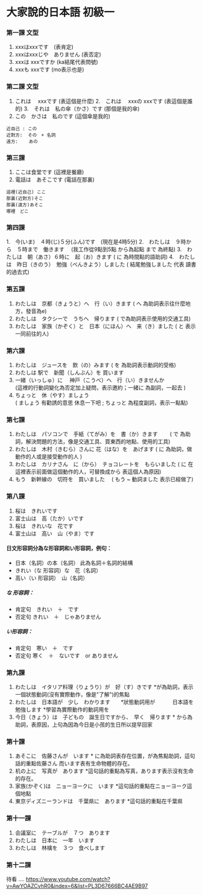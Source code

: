 # 大家說的日本語 初級一

### 第一課 文型
1. xxxはxxxです　(表肯定)
2. xxxはxxxじや　ありません   (表否定)
3. xxxは xxxですか  (ka結尾代表問號)
4. xxxも xxxです  (mo表示也是)

### 第二課 文型
1.  これは　 xxxです    (表這個是什麼)
2.　これは　 xxxの xxxです  (表這個是誰的)
3.　それは　私の傘（かさ）です  (那個是我的傘)
4.  この　かさは　私のです     (這個傘是我的)

```
近自己 : この　                
近對方:  その　+ 名詞        
遠方:    あの
```


### 第三課 
1. ここは食堂です  (這裡是餐廳)
2. 電話は　あそこです  (電話在那裏)

```
這裡(近自己) ここ
那裏(近對方)そこ
那裏(遠方)あそこ
哪裡　どこ
```


### 第四課
1.　今(いま)　４時(じ)５分(ふん)です　(現在是4時5分)
2.　わたしは　９時から　５時まで　働きます　  (我工作從9點到5點  から為起點   まで 為終點)
3.　わたしは　朝（あさ）６時に　起（お）きます  ( に 為時間點的語助詞)
4.　わたしは　昨日（きのう）　勉強（べんきよう）しました ( 結尾勉強しました  代表 讀書的過去式)


### 第五課
1. わたしは　京都（きょうと）へ　行（い）きます         ( へ 為助詞表示往什麼地方，發音為e)
2. わたしは　タクシーで　うちへ　帰ります          ( で為助詞表示使用的交通工具)
3. わたしは　家族（かぞく）と　日本（にほん）へ　来（き）ました          ( と 表示一同前往的人)


### 第六課

1. わたしは　ジュースを　飲（の）みます
           ( を 為助詞表示動詞的受格)
2. わたしは    駅で　新聞（しんぶん）を     買います 
3. 一緒（いっしゅ）に 　神戸（こうべ）へ　行（い）きませんか    
          (這裡的行動詞變化為否定加上疑問，表示邀約；一緒に 為副詞，一起去  )
4. ちょっと　休（やす）ましょう   
          ( ましょう 有勸誘的意思 休息一下吧 ; ちょっと 為程度副詞，表示一點點)


### 第七課
1. わたしは　パソコンで　手紙（てがみ）を　書（か）きます　　
          ( で 為助詞，解決問題的方法，像是交通工具、買東西的地點、使用的工具)
2. わたしは　木村（きむら）さんに     花（はな）を　あげます
          ( に 為助詞，做動作的人或是接受動作的人 )
3. わたしは　カリナさん　に（から）　チョコレートを　もらいました
          ( に 在這裡表示前面做這個動作的人，可替換成から 表這個人為原因)
4. もう　新幹線の　切符を　買いました　
          ( もう ~ 動詞ました  表示已經做了)


### 第八課
1. 桜は　きれいです
2. 富士山は　高（たか）いです
3. 桜は　きれいな　花です
4. 富士山は　高い　山（やま）です
 

#### 日文形容詞分為な形容詞和い形容詞，例句：
* 日本（名詞）の本（名詞）               此為名詞＋名詞的結構
* きれい（な 形容詞）な　花（名詞）
* 高い（い 形容詞）　山（名詞）

##### な 形容詞：
* 肯定句　きれい　＋　です
* 否定句    きれい　＋　じゃありません
##### い形容詞：

* 肯定句　寒い　＋　です
* 否定句   寒く　＋　ないです　or   ありません　

 
### 第九課
1. わたしは　イタリア料理（りょうり）が　好（す）きです
               *が為助詞，表示一個狀態動詞(沒有實際動作，像是"了解")的焦點
2. わたしは　日本語が　少し　わかります　　*狀態動詞用が
               　　　日本語を　勉強します               *學習為實際動作的動詞用を
3. 今日（きょう）は　子どもの　誕生日ですから、　早く　帰ります
                         * から為助詞，表原因，上句為因為今日是小孩的生日所以提早回家


### 第十課
1. あそこに　佐藤さんが　います
          * に為助詞表存在位置，が為焦點助詞，這句話的重點佐藤さん 而います表有生命物體的存在。
2. 机の上に　写真が　あります
          *這句話的重點為写真，あります表示沒有生命的存在。
3. 家族(かぞく)は　ニョーヨークに　います
          *這句話的重點在ニョーヨーク這個地點
4. 東京ディズニーランドは　千葉県に　あります
          *這句話的重點在千葉県


### 第十一課
1. 会議室に　テーブルが　７つ　あります
2. わたしは　日本に　一年　います
3. わたしは　林檎を　３つ　食べします


### 第十二課
待看 ....
https://www.youtube.com/watch?v=AwYOAZCvhR0&index=6&list=PL3D67666BC4AE9B97
